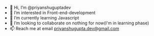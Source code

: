 - 👋 Hi, I’m @priyanshuguptadev
- 👀 I’m interested in Front-end-development
- 🌱 I’m currently learning Javascript
- 💞️ I’m looking to collaborate on nothing for now(I'm in learning phase)
- 📫 Reach me at email priyanshugupta.dev@gmail.com

<!---
priyanshuguptadev/priyanshuguptadev is a ✨ special ✨ repository because its `README.md` (this file) appears on your GitHub profile.
You can click the Preview link to take a look at your changes.
--->
